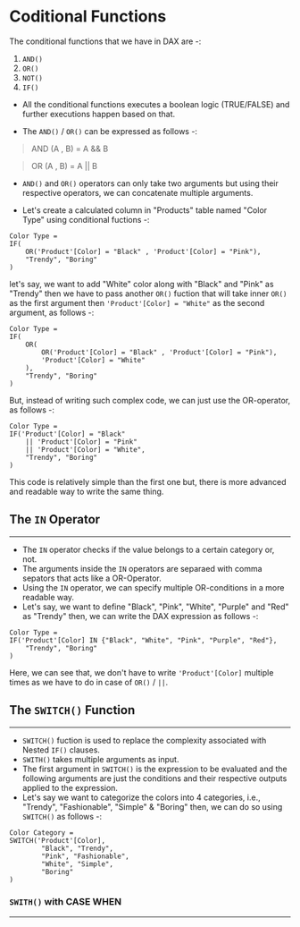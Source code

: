 # Coditional Functions

The conditional functions that we have in DAX are -:

1. `AND()`
2. `OR()`
3. `NOT()`
4. `IF()`

- All the conditional functions executes a boolean logic (TRUE/FALSE) and further executions happen based on that.

- The `AND()` / `OR()` can be expressed as follows -:

> AND (A , B) = A && B

> OR (A , B) = A || B

- `AND()` and `OR()` operators can only take two arguments but using their respective operators, we can concatenate multiple arguments.

- Let's create a calculated column in "Products" table named "Color Type" using conditional fuctions -:

```dax
Color Type = 
IF(
    OR('Product'[Color] = "Black" , 'Product'[Color] = "Pink"),
    "Trendy", "Boring"
)
```
let's say, we want to add "White" color along with "Black" and "Pink" as "Trendy" then we have to pass another `OR()` fuction that will take inner `OR()` as the first argument then `'Product'[Color] = "White"` as the second argument, as follows -:

```dax
Color Type = 
IF(
    OR(
        OR('Product'[Color] = "Black" , 'Product'[Color] = "Pink"), 
        'Product'[Color] = "White"
    ),
    "Trendy", "Boring"
)
```
But, instead of writing such complex code, we can just use the OR-operator, as follows -:

```dax
Color Type = 
IF('Product'[Color] = "Black" 
    || 'Product'[Color] = "Pink" 
    || 'Product'[Color] = "White",
    "Trendy", "Boring"
)
```
This code is relatively simple than the first one but, there is more advanced and readable way to write the same thing.

## The `IN` Operator
---
- The `IN` operator checks if the value belongs to a certain category or, not.
- The arguments inside the `IN` operators are separaed with comma sepators that acts like a OR-Operator.
- Using the `IN` operator, we can specify multiple OR-conditions in a more readable way.
- Let's say, we want to define "Black", "Pink", "White", "Purple" and "Red" as "Trendy" then, we can write the DAX expression as follows -:

```dax
Color Type = 
IF('Product'[Color] IN {"Black", "White", "Pink", "Purple", "Red"},
    "Trendy", "Boring"
)
```
Here, we can see that, we don't have to write `'Product'[Color]` multiple times as we have to do in case of `OR()` / `||`.

## The `SWITCH()` Function
---

- `SWITCH()` fuction is used to replace the complexity associated with Nested `IF()` clauses.
- `SWITH()` takes multiple arguments as input.
- The first argument in `SWITCH()` is the expression to be evaluated and the following arguments are just the conditions and their respective outputs applied to the expression.
- Let's say we want to categorize the colors into 4 categories, i.e., "Trendy", "Fashionable", "Simple" & "Boring" then, we can do so using `SWITCH()` as follows -:

```dax
Color Category = 
SWITCH('Product'[Color],
        "Black", "Trendy",
        "Pink", "Fashionable",
        "White", "Simple",
        "Boring"
)
```
### `SWITH()` with CASE WHEN
---

